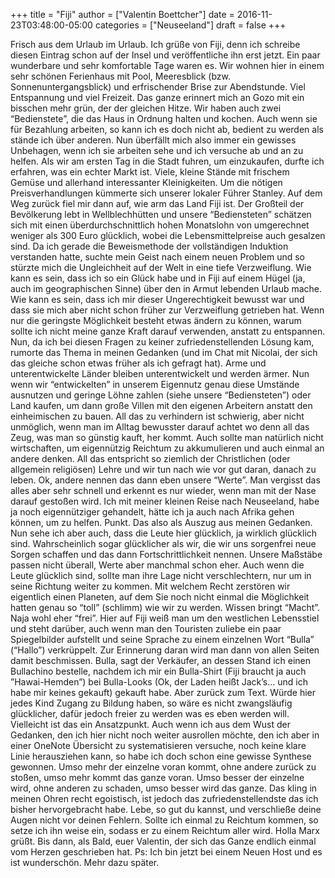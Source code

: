 +++
title = "Fiji"
author = ["Valentin Boettcher"]
date = 2016-11-23T03:48:00-05:00
categories = ["Neuseeland"]
draft = false
+++

Frisch aus dem Urlaub im Urlaub. Ich grüße von Fiji, denn ich schreibe
diesen Eintrag schon auf der Insel und veröffentliche ihn erst
jetzt. Ein paar wunderbare und sehr komfortable Tage waren es.  Wir
wohnen hier in einem sehr schönen Ferienhaus mit Pool, Meeresblick
(bzw. Sonnenuntergangsblick) und erfrischender Brise zur
Abendstunde. Viel Entspannung und viel Freizeit. Das ganze erinnert
mich an Gozo mit ein bisschen mehr grün, der der gleichen Hitze.  Wir
haben auch zwei “Bedienstete”, die das Haus in Ordnung halten und
kochen. Auch wenn sie für Bezahlung arbeiten, so kann ich es doch
nicht ab, bedient zu werden als stände ich über anderen. Nun überfällt
mich also immer ein gewisses Unbehagen, wenn ich sie arbeiten sehe und
ich versuche ab und an zu helfen.  Als wir am ersten Tag in die Stadt
fuhren, um einzukaufen, durfte ich erfahren, was ein echter Markt
ist. Viele, kleine Stände mit frischem Gemüse und allerhand
interessanter Kleinigkeiten. Um die nötigen Preisverhandlungen
kümmerte sich unserer lokaler Führer Stanley.  Auf dem Weg zurück fiel
mir dann auf, wie arm das Land Fiji ist. Der Großteil der Bevölkerung
lebt in Wellblechhütten und unsere “Bediensteten” schätzen sich mit
einen überdurchschnittlich hohen Monatslohn von umgerechnet weniger
als 300 Euro glücklich, wobei die Lebensmittelpreise auch gesalzen
sind. Da ich gerade die Beweismethode der vollständigen Induktion
verstanden hatte, suchte mein Geist nach einem neuen Problem und so
stürzte mich die Ungleichheit auf der Welt in eine tiefe
Verzweiflung. Wie kann es sein, dass ich so ein Glück habe und in Fiji
auf einem Hügel (ja, auch im geographischen Sinne) über den in Armut
lebenden Urlaub mache. Wie kann es sein, dass ich mir dieser
Ungerechtigkeit bewusst war und dass sie mich aber nicht schon früher
zur Verzweiflung getrieben hat. Wenn nur die geringste Möglichkeit
besteht etwas ändern zu können, warum sollte ich nicht meine ganze
Kraft darauf verwenden, anstatt zu entspannen.  Nun, da ich bei diesen
Fragen zu keiner zufriedenstellenden Lösung kam, rumorte das Thema in
meinen Gedanken (und im Chat mit Nicolai, der sich das gleiche schon
etwas früher als ich gefragt hat). Arme und unterentwickelte Länder
bleiben unterentwickelt und werden ärmer. Nun wenn wir “entwickelten”
in unserem Eigennutz genau diese Umstände ausnutzen und geringe Löhne
zahlen (siehe unsere “Bediensteten”) oder Land kaufen, um dann große
Villen mit den eigenen Arbeitern anstatt den einheimischen zu
bauen. All das zu verhindern ist schwierig, aber nicht unmöglich, wenn
man im Alltag bewusster darauf achtet wo denn all das Zeug, was man so
günstig kauft, her kommt. Auch sollte man natürlich nicht
wirtschaften, um eigennützig Reichtum zu akkumulieren und auch einmal
an andere denken. All das entspricht so ziemlich der Christlichen
(oder allgemein religiösen) Lehre und wir tun nach wie vor gut daran,
danach zu leben. Ok, andere nennen das dann eben unsere “Werte”. Man
vergisst das alles aber sehr schnell und erkennt es nur wieder, wenn
man mit der Nase darauf gestoßen wird. Ich mit meiner kleinen Reise
nach Neuseeland, habe ja noch eigennütziger gehandelt, hätte ich ja
auch nach Afrika gehen können, um zu helfen. Punkt. Das also als
Auszug aus meinen Gedanken.  Nun sehe ich aber auch, dass die Leute
hier glücklich, ja wirklich glücklich sind. Wahrscheinlich sogar
glücklicher als wir, die wir uns sorgenfrei neue Sorgen schaffen und
das dann Fortschrittlichkeit nennen.  Unsere Maßstäbe passen nicht
überall, Werte aber manchmal schon eher. Auch wenn die Leute glücklich
sind, sollte man ihre Lage nicht verschlechtern, nur um in seine
Richtung weiter zu kommen. Mit welchem Recht zerstören wir eigentlich
einen Planeten, auf dem Sie noch nicht einmal die Möglichkeit hatten
genau so “toll” (schlimm) wie wir zu werden.  Wissen bringt
“Macht”. Naja wohl eher “frei”. Hier auf Fiji weiß man um den
westlichen Lebensstiel und steht darüber, auch wenn man den Touristen
zuliebe ein paar Spiegelbilder aufstellt und seine Sprache zu einem
einzelnen Wort “Bulla” (“Hallo”) verkrüppelt. Zur Erinnerung daran
wird man dann von allen Seiten damit beschmissen. Bulla, sagt der
Verkäufer, an dessen Stand ich einen Bullachino bestelle, nachdem ich
mir ein Bulla-Shirt (Fiji braucht ja auch ”Hawai-Hemden”) bei
Bulla-Looks (Ok, der Laden heißt Jack’s… und ich habe mir keines
gekauft) gekauft habe. Aber zurück zum Text. Würde hier jedes Kind
Zugang zu Bildung haben, so wäre es nicht zwangsläufig glücklicher,
dafür jedoch freier zu werden was es eben werden will. Vielleicht ist
das ein Ansatzpunkt.  Auch wenn ich aus dem Wust der Gedanken, den ich
hier nicht noch weiter ausrollen möchte, den ich aber in einer OneNote
Übersicht zu systematisieren versuche, noch keine klare Linie
herausziehen kann, so habe ich doch schon eine gewisse Synthese
gewonnen.  Umso mehr der einzelne voran kommt, ohne andere zurück zu
stoßen, umso mehr kommt das ganze voran. Umso besser der einzelne
wird, ohne anderen zu schaden, umso besser wird das ganze.  Das kling
in meinen Ohren recht egoistisch, ist jedoch das zufriedenstellendste
das ich bisher hervorgebracht habe. Lebe, so gut du kannst, und
verschließe deine Augen nicht vor deinen Fehlern.  Sollte ich einmal
zu Reichtum kommen, so setze ich ihn weise ein, sodass er zu einem
Reichtum aller wird.  Holla Marx grüßt.  Bis dann, als Bald, euer
Valentin, der sich das Ganze endlich einmal vom Herzen geschrieben
hat.  Ps: Ich bin jetzt bei einem Neuen Host und es ist
wunderschön. Mehr dazu später.
